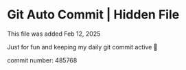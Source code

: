 # Git Auto Commit | Hidden File

This file was added Feb 12, 2025

Just for fun and keeping my daily git commit active 🤪

commit number: 485768
